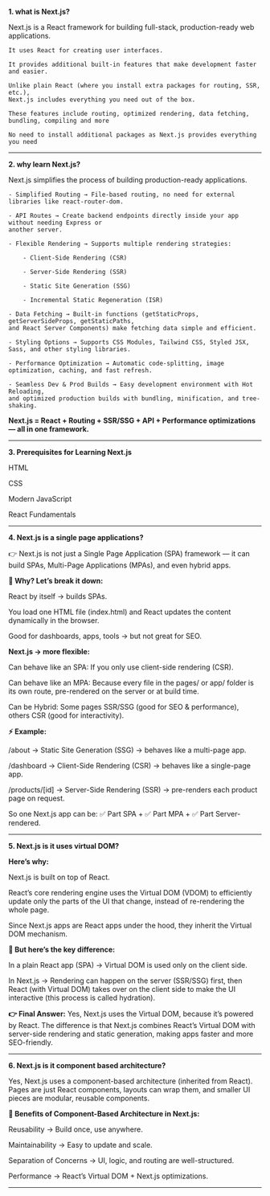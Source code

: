 **1. what is Next.js?**

Next.js is a React framework for building full-stack, production-ready web applications.

    It uses React for creating user interfaces.

    It provides additional built-in features that make development faster and easier.

    Unlike plain React (where you install extra packages for routing, SSR, etc.), 
    Next.js includes everything you need out of the box.

    These features include routing, optimized rendering, data fetching, bundling, compiling and more

    No need to install additional packages as Next.js provides everything you need

---

**2. why learn Next.js?**

Next.js simplifies the process of building production-ready applications.

    - Simplified Routing → File-based routing, no need for external libraries like react-router-dom.

    - API Routes → Create backend endpoints directly inside your app without needing Express or 
    another server.

    - Flexible Rendering → Supports multiple rendering strategies:

        - Client-Side Rendering (CSR)

        - Server-Side Rendering (SSR)

        - Static Site Generation (SSG)

        - Incremental Static Regeneration (ISR)

    - Data Fetching → Built-in functions (getStaticProps, getServerSideProps, getStaticPaths, 
    and React Server Components) make fetching data simple and efficient.

    - Styling Options → Supports CSS Modules, Tailwind CSS, Styled JSX, Sass, and other styling libraries.

    - Performance Optimization → Automatic code-splitting, image optimization, caching, and fast refresh.

    - Seamless Dev & Prod Builds → Easy development environment with Hot Reloading, 
    and optimized production builds with bundling, minification, and tree-shaking.

**Next.js = React + Routing + SSR/SSG + API + Performance optimizations — all in one framework.**

---

**3. Prerequisites for Learning Next.js**

HTML

CSS

Modern JavaScript

React Fundamentals

---

**4. Next.js is a single page applications?**

👉 Next.js is not just a Single Page Application (SPA) framework — it can build SPAs, Multi-Page Applications (MPAs), and even hybrid apps.

**🔎 Why? Let’s break it down:**

React by itself → builds SPAs.

You load one HTML file (index.html) and React updates the content dynamically in the browser.

Good for dashboards, apps, tools → but not great for SEO.

**Next.js → more flexible:**

Can behave like an SPA: If you only use client-side rendering (CSR).

Can behave like an MPA: Because every file in the pages/ or app/ folder is its own route, pre-rendered on the server or at build time.

Can be Hybrid: Some pages SSR/SSG (good for SEO & performance), others CSR (good for interactivity).

**⚡ Example:**

/about → Static Site Generation (SSG) → behaves like a multi-page app.

/dashboard → Client-Side Rendering (CSR) → behaves like a single-page app.

/products/[id] → Server-Side Rendering (SSR) → pre-renders each product page on request.

So one Next.js app can be:
✅ Part SPA + ✅ Part MPA + ✅ Part Server-rendered.

---

**5. Next.js is it uses virtual DOM?**

**Here’s why:**

Next.js is built on top of React.

React’s core rendering engine uses the Virtual DOM (VDOM) to efficiently update only the parts of the UI that change, instead of re-rendering the whole page.

Since Next.js apps are React apps under the hood, they inherit the Virtual DOM mechanism.

**🔎 But here’s the key difference:**

In a plain React app (SPA) → Virtual DOM is used only on the client side.

In Next.js → Rendering can happen on the server (SSR/SSG) first, then React (with Virtual DOM) takes over on the client side to make the UI interactive (this process is called hydration).

**👉 Final Answer:**
Yes, Next.js uses the Virtual DOM, because it’s powered by React. The difference is that Next.js combines React’s Virtual DOM with server-side rendering and static generation, making apps faster and more SEO-friendly.

---

**6. Next.js is it component based architecture?**

Yes, Next.js uses a component-based architecture (inherited from React). Pages are just React components, layouts can wrap them, and smaller UI pieces are modular, reusable components.

**🔑 Benefits of Component-Based Architecture in Next.js:**

Reusability → Build once, use anywhere.

Maintainability → Easy to update and scale.

Separation of Concerns → UI, logic, and routing are well-structured.

Performance → React’s Virtual DOM + Next.js optimizations.

---